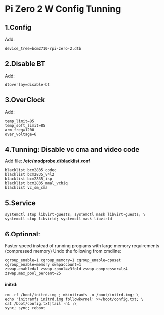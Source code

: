 

# Pi Zero 2 W Config Tunning

## 1.Config

Add:

```
device_tree=bcm2710-rpi-zero-2.dtb
```

## 2.Disable BT

Add:

```
dtoverlay=disable-bt
```

## 3.OverClock

Add:

```
temp_limit=85
temp_soft_limit=85
arm_freq=1200
over_voltage=6
```

## 4.Tunning: Disable vc cma and video code

Add file: **/etc/modprobe.d/blacklist.conf**

```
blacklist bcm2835_codec
blacklist bcm2835_v4l2
blacklist bcm2835_isp
blacklist bcm2835_mmal_vchiq
blacklist vc_sm_cma
```

## 5.Service

``
systemctl stop libvirt-guests; systemctl mask libvirt-guests; \
systemctl stop libvirtd; systemctl mask libvirtd
``

## 6.Optional:

Faster speed instead of running programs with large memory requirements (compressed memory)
Undo the following from cmdline:

```
cgroup_enable=1 cgroup_memory=1 cgroup_enable=cpuset cgroup_enable=memory swapaccount=1 
zswap.enabled=1 zswap.zpool=z3fold zswap.compressor=lz4 zswap.max_pool_percent=25
```

#### initrd:

```
rm -rf /boot/initrd.img ; mkinitramfs -o /boot/initrd.img; \
echo 'initramfs initrd.img followkernel' >>/boot/config.txt; \
cat /boot/config.txt|tail -n1 ;\
sync; sync; reboot
```
